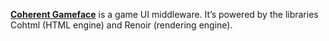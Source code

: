[**Coherent Gameface**](https://docs.coherent-labs.com/cpp-gameface/) is a game UI middleware. It’s powered by the libraries Cohtml (HTML engine) and Renoir (rendering engine). 
